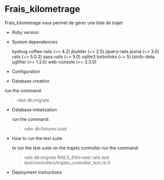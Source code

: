 # Frais_kilometrage

Frais_kilometrage vous permet de gérer une liste de trajet

* Ruby version

* System dependencies

  byebug
  coffee-rails (~> 4.2)
  jbuilder (~> 2.5)
  jquery-rails
  puma (~> 3.0)
  rails (~> 5.0.2)
  sass-rails (~> 5.0)
  sqlite3
  turbolinks (~> 5)
  tzinfo-data
  uglifier (>= 1.3.0)
  web-console (>= 3.3.0)
  
* Configuration

* Database creation

 run the command:
  > rake db:migrate

* Database initialization

  run the command:
   > rake db:fixtures:load

* How to run the test suite

  to run the test suite on the trajets controller run the command:
    >  rails db:migrate RAILS_ENV=test
    >  rails test test/controllers/trajets_controller_test.rb:3
    
* Deployment instructions
  

